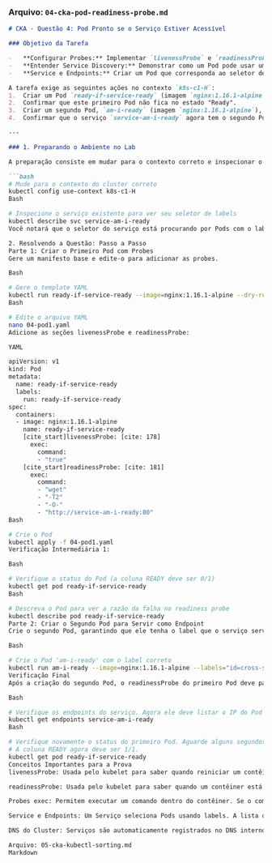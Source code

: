 ### **Arquivo: `04-cka-pod-readiness-probe.md`**
```markdown
# CKA - Questão 4: Pod Pronto se o Serviço Estiver Acessível

### Objetivo da Tarefa

-   **Configurar Probes:** Implementar `livenessProbe` e `readinessProbe` em um Pod.
-   **Entender Service Discovery:** Demonstrar como um Pod pode usar um `readinessProbe` para verificar a disponibilidade de outro serviço dentro do cluster.
-   **Service e Endpoints:** Criar um Pod que corresponda ao seletor de um Serviço existente para torná-lo um `endpoint` e satisfazer a condição de prontidão do primeiro Pod.

A tarefa exige as seguintes ações no contexto `k8s-c1-H`:
1.  Criar um Pod `ready-if-service-ready` (imagem `nginx:1.16.1-alpine`) com uma `livenessProbe` simples (`true`) e uma `readinessProbe` que verifica a URL `http://service-am-i-ready:80`.
2.  Confirmar que este primeiro Pod não fica no estado "Ready".
3.  Criar um segundo Pod, `am-i-ready` (imagem `nginx:1.16.1-alpine`), com o label `id: cross-server-ready`.
4.  Confirmar que o serviço `service-am-i-ready` agora tem o segundo Pod como `endpoint` e que, como resultado, o primeiro Pod se torna "Ready".

---

### 1. Preparando o Ambiente no Lab

A preparação consiste em mudar para o contexto correto e inspecionar o serviço que já existe.

```bash
# Mude para o contexto do cluster correto
kubectl config use-context k8s-c1-H
Bash

# Inspecione o serviço existente para ver seu seletor de labels
kubectl describe svc service-am-i-ready
Você notará que o seletor do serviço está procurando por Pods com o label id: cross-server-ready.

2. Resolvendo a Questão: Passo a Passo
Parte 1: Criar o Primeiro Pod com Probes
Gere um manifesto base e edite-o para adicionar as probes.

Bash

# Gere o template YAML
kubectl run ready-if-service-ready --image=nginx:1.16.1-alpine --dry-run=client -o yaml > 04-pod1.yaml
Bash

# Edite o arquivo YAML
nano 04-pod1.yaml
Adicione as seções livenessProbe e readinessProbe:

YAML

apiVersion: v1
kind: Pod
metadata:
  name: ready-if-service-ready
  labels:
    run: ready-if-service-ready
spec:
  containers:
  - image: nginx:1.16.1-alpine
    name: ready-if-service-ready
    [cite_start]livenessProbe: [cite: 178]
      exec:
        command:
        - "true"
    [cite_start]readinessProbe: [cite: 181]
      exec:
        command:
        - "wget"
        - "-T2"
        - "-O-"
        - "http://service-am-i-ready:80"
Bash

# Crie o Pod
kubectl apply -f 04-pod1.yaml
Verificação Intermediária 1:

Bash

# Verifique o status do Pod (a coluna READY deve ser 0/1)
kubectl get pod ready-if-service-ready
Bash

# Descreva o Pod para ver a razão da falha no readiness probe
kubectl describe pod ready-if-service-ready
Parte 2: Criar o Segundo Pod para Servir como Endpoint
Crie o segundo Pod, garantindo que ele tenha o label que o serviço service-am-i-ready está esperando.

Bash

# Crie o Pod 'am-i-ready' com o label correto
kubectl run am-i-ready --image=nginx:1.16.1-alpine --labels="id=cross-server-ready"
Verificação Final
Após a criação do segundo Pod, o readinessProbe do primeiro Pod deve passar, tornando-o "Ready".

Bash

# Verifique os endpoints do serviço. Agora ele deve listar o IP do Pod 'am-i-ready'.
kubectl get endpoints service-am-i-ready
Bash

# Verifique novamente o status do primeiro Pod. Aguarde alguns segundos.
# A coluna READY agora deve ser 1/1.
kubectl get pod ready-if-service-ready
Conceitos Importantes para a Prova
livenessProbe: Usada pelo kubelet para saber quando reiniciar um contêiner. Se a probe falhar, o contêiner é reiniciado.

readinessProbe: Usada pelo kubelet para saber quando um contêiner está pronto para aceitar tráfego. Se a probe falhar, o Pod é removido dos endpoints do Serviço.

Probes exec: Permitem executar um comando dentro do contêiner. Se o comando retornar código de saída 0, a probe é bem-sucedida.

Service e Endpoints: Um Serviço seleciona Pods usando labels. A lista de IPs e portas dos Pods que correspondem ao seletor é mantida em um objeto Endpoints com o mesmo nome do Serviço. O kube-proxy usa essa lista para rotear o tráfego.

DNS do Cluster: Serviços são automaticamente registrados no DNS interno do cluster, permitindo que outros Pods os encontrem pelo nome (ex: service-am-i-ready).

Arquivo: 05-cka-kubectl-sorting.md
Markdown

